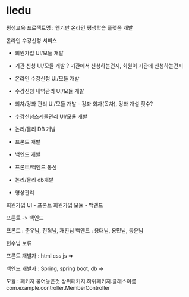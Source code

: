 # lledu
평생교육
프로젝트명 : 웹기반 온라인 평생학습 플랫폼 개발

온라인 수강신청 서비스

- 회원가입 UI/모듈 개발
- 기관 신청 UI/모듈 개발 ? 기관에서 신청하는건지, 회원이 기관에 신청하는건지
- 온라인 수강신청 UI/모듈 개발
- 수강신청 내역관리 UI/모듈 개발
- 회차/강좌 관리 UI/모듈 개발 - 강좌 회차(목차), 강좌 개설 횟수?
- 수강신청스케줄관리 UI/모듈 개발
- 논리/물리 DB 개발

- 프론트 개발
- 백엔드 개발
- 프론트/백엔드 통신
- 논리/물리 db개발
- 형상관리

회원가입 UI - 프론트
회원가입 모듈 - 백엔드

프론트 -> 백엔드

프론트 : 준우님, 진혁님, 재환님
백엔드 : 용태님, 용민님, 동윤님

현수님 보류

프론트 개발자 : html css js
=> 


백엔드 개발자 : Spring, spring boot, db
=> 


모듈 : 패키지 묶어놓은것
상위패키지.하위패키지.클래스이름
com.example.controller.MemberController


